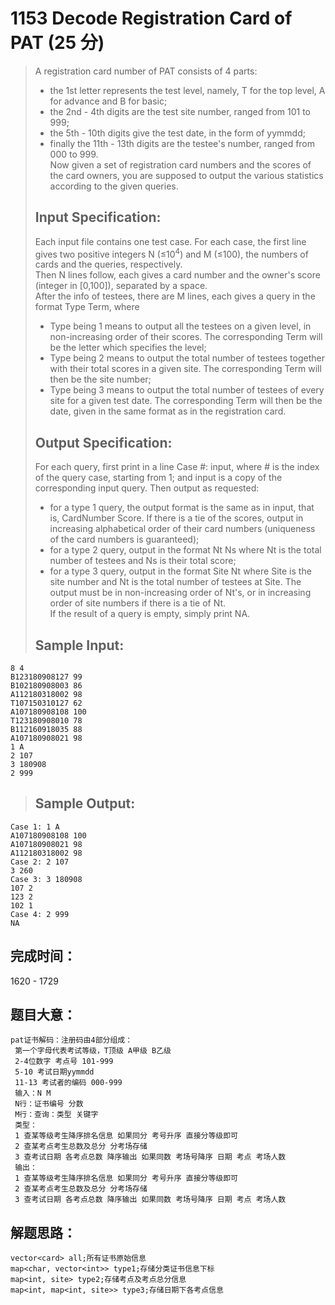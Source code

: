 # 1153 Decode Registration Card of PAT (25 分)
> A registration card number of PAT consists of 4 parts:  
> * the 1st letter represents the test level, namely, T for the top level, A for advance and B for basic;  
> * the 2nd - 4th digits are the test site number, ranged from 101 to 999;  
> * the 5th - 10th digits give the test date, in the form of yymmdd;  
> * finally the 11th - 13th digits are the testee's number, ranged from 000 to 999.  
> Now given a set of registration card numbers and the scores of the card owners, you are supposed to output the various statistics according to the given queries.  
> ## Input Specification:
> Each input file contains one test case. For each case, the first line gives two positive integers N (≤10<sup>4</sup>​​) and M (≤100), the numbers of cards and the queries, respectively.  
> Then N lines follow, each gives a card number and the owner's score (integer in [0,100]), separated by a space.  
> After the info of testees, there are M lines, each gives a query in the format Type Term, where  
> * Type being 1 means to output all the testees on a given level, in non-increasing order of their scores. The corresponding Term will be the letter which specifies the level;  
> * Type being 2 means to output the total number of testees together with their total scores in a given site. The corresponding Term will then be the site number;  
> * Type being 3 means to output the total number of testees of every site for a given test date. The corresponding Term will then be the date, given in the same format as in the registration card.  
> ## Output Specification:  
> For each query, first print in a line Case #: input, where # is the index of the query case, starting from 1; and input is a copy of the corresponding input query. Then output as requested:  
> * for a type 1 query, the output format is the same as in input, that is, CardNumber Score. If there is a tie of the scores, output in increasing alphabetical order of their card numbers (uniqueness of the card numbers is guaranteed);  
> * for a type 2 query, output in the format Nt Ns where Nt is the total number of testees and Ns is their total score;  
> * for a type 3 query, output in the format Site Nt where Site is the site number and Nt is the total number of testees at Site. The output must be in non-increasing order of Nt's, or in increasing order of site numbers if there is a tie of Nt.  
> If the result of a query is empty, simply print NA.
> ## Sample Input:
```
8 4
B123180908127 99
B102180908003 86
A112180318002 98
T107150310127 62
A107180908108 100
T123180908010 78
B112160918035 88
A107180908021 98
1 A
2 107
3 180908
2 999
```
> ## Sample Output:
```
Case 1: 1 A
A107180908108 100
A107180908021 98
A112180318002 98
Case 2: 2 107
3 260
Case 3: 3 180908
107 2
123 2
102 1
Case 4: 2 999
NA
```
## 完成时间：
1620 - 1729
## 题目大意：
```
pat证书解码：注册码由4部分组成：
 第一个字母代表考试等级，T顶级 A甲级 B乙级
 2-4位数字 考点号 101-999
 5-10 考试日期yymmdd
 11-13 考试者的编码 000-999
 输入：N M
 N行：证书编号 分数
 M行：查询：类型 关键字
 类型：
 1 查某等级考生降序排名信息 如果同分 考号升序 直接分等级即可
 2 查某考点考生总数及总分 分考场存储
 3 查考试日期 各考点总数 降序输出 如果同数 考场号降序 日期 考点 考场人数
 输出：
 1 查某等级考生降序排名信息 如果同分 考号升序 直接分等级即可
 2 查某考点考生总数及总分 分考场存储
 3 查考试日期 各考点总数 降序输出 如果同数 考场号降序 日期 考点 考场人数
```
## 解题思路：
```
vector<card> all;所有证书原始信息
map<char, vector<int>> type1;存储分类证书信息下标
map<int, site> type2;存储考点及考点总分信息
map<int, map<int, site>> type3;存储日期下各考点信息
```